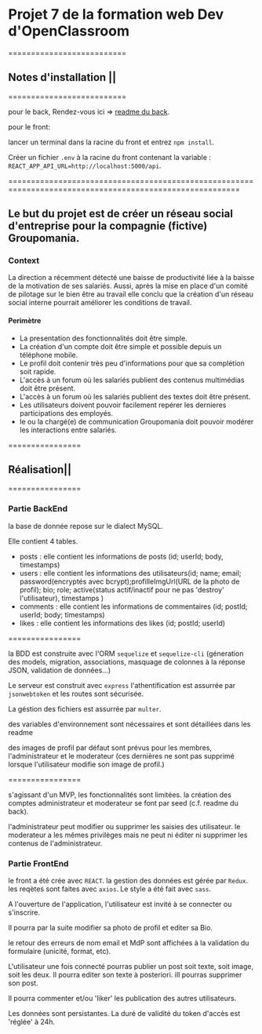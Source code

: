 # Projet 7 de la formation web Dev d'OpenClassroom

==========================

## Notes d'installation ||

==========================

pour le back, Rendez-vous ici => [readme du back](https://github.com/Braconnier/P7_cedric_camman/blob/main/back/README.md).

pour le front:

lancer un terminal dans la racine du front et entrez `npm install`.

Créer un fichier `.env` à la racine du front contenant la variable : `REACT_APP_API_URL=http://localhost:5000/api`.

=========================================================================================================

## Le but du projet est de créer un réseau social d'entreprise pour la compagnie (fictive) Groupomania.

### Context

La direction a récemment détecté une baisse de productivité liée à la baisse de la motivation de ses salariés. Aussi, après la mise en place d'un comité de pilotage sur le bien être au travail elle conclu que la création d'un réseau social interne pourrait améliorer les conditions de travail.

#### Perimètre

- La presentation des fonctionnalités doit être simple.
- La création d'un compte doit être simple et possible depuis un téléphone mobile.
- Le profil doit contenir très peu d'informations pour que sa complétion soit rapide.
- L'accès à un forum où les salariés publient des contenus multimédias doit être présent.
- L'accès à un forum où les salariés publient des textes doit être présent.
- Les utilisateurs doivent pouvoir facilement repérer les dernieres participations des employés.
- le ou la chargé(e) de communication Groupomania doit pouvoir modérer les interactions entre salariés.

================

## Réalisation||

================

### Partie BackEnd

la base de donnée repose sur le dialect MySQL.

Elle contient 4 tables.

- posts : elle contient les informations de posts (id; userId; body, timestamps)
- users : elle contient les informations des utilisateurs(id; name; email; password(encryptés avec bcrypt);profilleImgUrl(URL de la photo de profil); bio; role; active(status actif/inactif pour ne pas 'destroy' l'utilisateur), timestamps )
- comments : elle contient les informations de commentaires (id; postId; userId; body; timestamps)
- likes : elle contient les informations des likes (id; postId; userId)

================

la BDD est construite avec l'ORM `sequelize` et `sequelize-cli` (géneration des models, migration, associations, masquage de colonnes à la réponse JSON, validation de données...)

Le serveur est construit avec `express` l'athentification est assurrée par `jsonwebtoken` et les routes sont sécurisée.

La géstion des fichiers est assurrée par `multer`.

des variables d'environnement sont nécessaires et sont détaillées dans les readme

des images de profil par défaut sont prévus pour les membres, l'administrateur et le moderateur (ces dernières ne sont pas supprimé lorsque l'utilisateur modifie son image de profil.)

================

s'agissant d'un MVP, les fonctionnalités sont limitées. la création des comptes administrateur et moderateur se font par seed (c.f. readme du back).

l'administrateur peut modifier ou supprimer les saisies des utilisateur.
le moderateur a les mêmes privilèges mais ne peut ni éditer ni supprimer les contenus de l'administrateur.

### Partie FrontEnd

le front a été crée avec `REACT`.
la gestion des données est gérée par `Redux`.
les reqètes sont faites avec `axios`.
Le style a été fait avec `sass`.

A l'ouverture de l'application, l'utilisateur est invité à se connecter ou s'inscrire.

Il pourra par la suite modifier sa photo de profil et editer sa Bio.

le retour des erreurs de nom email et MdP sont affichées à la validation du formulaire (unicité, format, etc).

L'utilisateur une fois connecté pourras publier un post soit texte, soit image, soit les deux.
Il pourra editer son texte à posteriori. iIl pourras supprimer son post.

Il pourra commenter et/ou 'liker' les publication des autres utilisateurs.

Les données sont persistantes. La duré de validité du token d'accès est 'réglée' à 24h.
